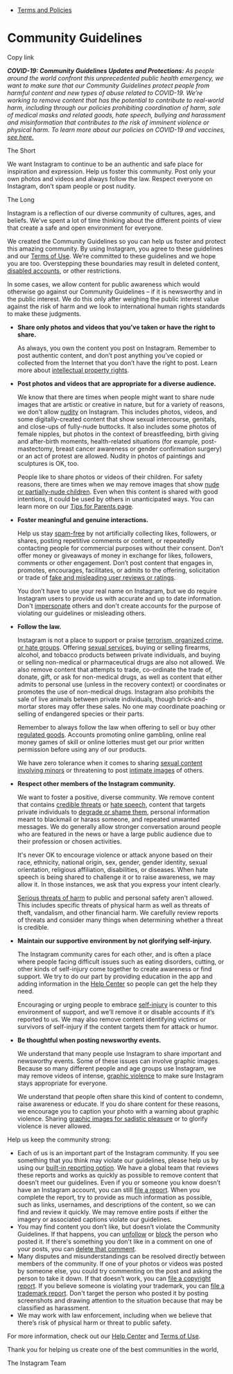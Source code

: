 *   [Terms and Policies](https://help.instagram.com/1417489251945243/?helpref=breadcrumb)

Community Guidelines
====================

Copy link

_**COVID-19: Community Guidelines Updates and Protections:** As people around the world confront this unprecedented public health emergency, we want to make sure that our Community Guidelines protect people from harmful content and new types of abuse related to COVID-19. We’re working to remove content that has the potential to contribute to real-world harm, including through our policies prohibiting coordination of harm, sale of medical masks and related goods, hate speech, bullying and harassment and misinformation that contributes to the risk of imminent violence or physical harm. To learn more about our policies on COVID-19 and vaccines, [see here.](https://help.instagram.com/697825587576762?helpref=faq_content)_

The Short

We want Instagram to continue to be an authentic and safe place for inspiration and expression. Help us foster this community. Post only your own photos and videos and always follow the law. Respect everyone on Instagram, don’t spam people or post nudity.

The Long

Instagram is a reflection of our diverse community of cultures, ages, and beliefs. We’ve spent a lot of time thinking about the different points of view that create a safe and open environment for everyone.

We created the Community Guidelines so you can help us foster and protect this amazing community. By using Instagram, you agree to these guidelines and our [Terms of Use](https://www.instagram.com/legal/terms). We’re committed to these guidelines and we hope you are too. Overstepping these boundaries may result in deleted content, [disabled accounts](https://help.instagram.com/366993040048856?helpref=faq_content), or other restrictions.

In some cases, we allow content for public awareness which would otherwise go against our Community Guidelines – if it is newsworthy and in the public interest. We do this only after weighing the public interest value against the risk of harm and we look to international human rights standards to make these judgments.

*   **Share only photos and videos that you’ve taken or have the right to share.**
    
    As always, you own the content you post on Instagram. Remember to post authentic content, and don’t post anything you’ve copied or collected from the Internet that you don’t have the right to post. Learn more about [intellectual property rights](https://help.instagram.com/126382350847838?helpref=faq_content).
    
*   **Post photos and videos that are appropriate for a diverse audience.**
    
    We know that there are times when people might want to share nude images that are artistic or creative in nature, but for a variety of reasons, we don’t allow [nudity](https://l.instagram.com/?u=https%3A%2F%2Fwww.facebook.com%2Fcommunitystandards%2Fadult_nudity_sexual_activity&e=AT2kpTmcb10E1Tf6skJ8bf5YjndOLFzLUm55cCxmCaDrFEWj0kG6cjOCk3O7KDCznp_buYBsphyVddzGEyCjuJXRm2B0scjiVNFidnAtMiSevZqWOYeJGadSUuGPT0jlsXAZMWoHP9ogh2aGOSVOObvDu1BUWIlkJqzNBQ) on Instagram. This includes photos, videos, and some digitally-created content that show sexual intercourse, genitals, and close-ups of fully-nude buttocks. It also includes some photos of female nipples, but photos in the context of breastfeeding, birth giving and after-birth moments, health-related situations (for example, post-mastectomy, breast cancer awareness or gender confirmation surgery) or an act of protest are allowed. Nudity in photos of paintings and sculptures is OK, too.
    
    People like to share photos or videos of their children. For safety reasons, there are times when we may remove images that show [nude or partially-nude children](https://l.instagram.com/?u=https%3A%2F%2Fwww.facebook.com%2Fcommunitystandards%2Fchild_nudity_sexual_exploitation&e=AT2kpTmcb10E1Tf6skJ8bf5YjndOLFzLUm55cCxmCaDrFEWj0kG6cjOCk3O7KDCznp_buYBsphyVddzGEyCjuJXRm2B0scjiVNFidnAtMiSevZqWOYeJGadSUuGPT0jlsXAZMWoHP9ogh2aGOSVOObvDu1BUWIlkJqzNBQ). Even when this content is shared with good intentions, it could be used by others in unanticipated ways. You can learn more on our [Tips for Parents page](https://help.instagram.com/154475974694511/?helpref=faq_content).
    
*   **Foster meaningful and genuine interactions.**
    
    Help us stay [spam-free](https://l.instagram.com/?u=https%3A%2F%2Fwww.facebook.com%2Fcommunitystandards%2Fspam&e=AT2kpTmcb10E1Tf6skJ8bf5YjndOLFzLUm55cCxmCaDrFEWj0kG6cjOCk3O7KDCznp_buYBsphyVddzGEyCjuJXRm2B0scjiVNFidnAtMiSevZqWOYeJGadSUuGPT0jlsXAZMWoHP9ogh2aGOSVOObvDu1BUWIlkJqzNBQ) by not artificially collecting likes, followers, or shares, posting repetitive comments or content, or repeatedly contacting people for commercial purposes without their consent. Don’t offer money or giveaways of money in exchange for likes, followers, comments or other engagement. Don’t post content that engages in, promotes, encourages, facilitates, or admits to the offering, solicitation or trade of [fake and misleading user reviews or ratings](https://l.instagram.com/?u=https%3A%2F%2Fwww.facebook.com%2Fcommunitystandards%2Ffraud_deception&e=AT2kpTmcb10E1Tf6skJ8bf5YjndOLFzLUm55cCxmCaDrFEWj0kG6cjOCk3O7KDCznp_buYBsphyVddzGEyCjuJXRm2B0scjiVNFidnAtMiSevZqWOYeJGadSUuGPT0jlsXAZMWoHP9ogh2aGOSVOObvDu1BUWIlkJqzNBQ).
    
    You don’t have to use your real name on Instagram, but we do require Instagram users to provide us with accurate and up to date information. Don't [impersonate](https://l.instagram.com/?u=https%3A%2F%2Fwww.facebook.com%2Fcommunitystandards%2Fmisrepresentation&e=AT2kpTmcb10E1Tf6skJ8bf5YjndOLFzLUm55cCxmCaDrFEWj0kG6cjOCk3O7KDCznp_buYBsphyVddzGEyCjuJXRm2B0scjiVNFidnAtMiSevZqWOYeJGadSUuGPT0jlsXAZMWoHP9ogh2aGOSVOObvDu1BUWIlkJqzNBQ) others and don't create accounts for the purpose of violating our guidelines or misleading others.
    
*   **Follow the law.**
    
    Instagram is not a place to support or praise [terrorism, organized crime, or hate groups](https://l.instagram.com/?u=https%3A%2F%2Fwww.facebook.com%2Fcommunitystandards%2Fdangerous_individuals_organizations&e=AT2kpTmcb10E1Tf6skJ8bf5YjndOLFzLUm55cCxmCaDrFEWj0kG6cjOCk3O7KDCznp_buYBsphyVddzGEyCjuJXRm2B0scjiVNFidnAtMiSevZqWOYeJGadSUuGPT0jlsXAZMWoHP9ogh2aGOSVOObvDu1BUWIlkJqzNBQ). Offering [sexual services](https://l.instagram.com/?u=https%3A%2F%2Fwww.facebook.com%2Fcommunitystandards%2Fsexual_solicitation&e=AT2kpTmcb10E1Tf6skJ8bf5YjndOLFzLUm55cCxmCaDrFEWj0kG6cjOCk3O7KDCznp_buYBsphyVddzGEyCjuJXRm2B0scjiVNFidnAtMiSevZqWOYeJGadSUuGPT0jlsXAZMWoHP9ogh2aGOSVOObvDu1BUWIlkJqzNBQ), buying or selling firearms, alcohol, and tobacco products between private individuals, and buying or selling non-medical or pharmaceutical drugs are also not allowed. We also remove content that attempts to trade, co-ordinate the trade of, donate, gift, or ask for non-medical drugs, as well as content that either admits to personal use (unless in the recovery context) or coordinates or promotes the use of non-medical drugs. Instagram also prohibits the sale of live animals between private individuals, though brick-and-mortar stores may offer these sales. No one may coordinate poaching or selling of endangered species or their parts.
    
    Remember to always follow the law when offering to sell or buy other [regulated goods](https://l.instagram.com/?u=https%3A%2F%2Fwww.facebook.com%2Fcommunitystandards%2Fregulated_goods&e=AT2kpTmcb10E1Tf6skJ8bf5YjndOLFzLUm55cCxmCaDrFEWj0kG6cjOCk3O7KDCznp_buYBsphyVddzGEyCjuJXRm2B0scjiVNFidnAtMiSevZqWOYeJGadSUuGPT0jlsXAZMWoHP9ogh2aGOSVOObvDu1BUWIlkJqzNBQ). Accounts promoting online gambling, online real money games of skill or online lotteries must get our prior written permission before using any of our products.
    
    We have zero tolerance when it comes to sharing [sexual content involving minors](https://l.instagram.com/?u=https%3A%2F%2Fwww.facebook.com%2Fcommunitystandards%2Fchild_nudity_sexual_exploitation&e=AT2kpTmcb10E1Tf6skJ8bf5YjndOLFzLUm55cCxmCaDrFEWj0kG6cjOCk3O7KDCznp_buYBsphyVddzGEyCjuJXRm2B0scjiVNFidnAtMiSevZqWOYeJGadSUuGPT0jlsXAZMWoHP9ogh2aGOSVOObvDu1BUWIlkJqzNBQ) or threatening to post [intimate images](https://l.instagram.com/?u=https%3A%2F%2Fwww.facebook.com%2Fcommunitystandards%2Fsexual_exploitation_adults&e=AT2kpTmcb10E1Tf6skJ8bf5YjndOLFzLUm55cCxmCaDrFEWj0kG6cjOCk3O7KDCznp_buYBsphyVddzGEyCjuJXRm2B0scjiVNFidnAtMiSevZqWOYeJGadSUuGPT0jlsXAZMWoHP9ogh2aGOSVOObvDu1BUWIlkJqzNBQ) of others.
    
*   **Respect other members of the Instagram community.**
    
    We want to foster a positive, diverse community. We remove content that contains [credible threats](https://l.instagram.com/?u=https%3A%2F%2Fwww.facebook.com%2Fcommunitystandards%2Fcredible_violence&e=AT2kpTmcb10E1Tf6skJ8bf5YjndOLFzLUm55cCxmCaDrFEWj0kG6cjOCk3O7KDCznp_buYBsphyVddzGEyCjuJXRm2B0scjiVNFidnAtMiSevZqWOYeJGadSUuGPT0jlsXAZMWoHP9ogh2aGOSVOObvDu1BUWIlkJqzNBQ) or [hate speech](https://l.instagram.com/?u=https%3A%2F%2Fwww.facebook.com%2Fcommunitystandards%2Fhate_speech&e=AT2kpTmcb10E1Tf6skJ8bf5YjndOLFzLUm55cCxmCaDrFEWj0kG6cjOCk3O7KDCznp_buYBsphyVddzGEyCjuJXRm2B0scjiVNFidnAtMiSevZqWOYeJGadSUuGPT0jlsXAZMWoHP9ogh2aGOSVOObvDu1BUWIlkJqzNBQ), content that targets private individuals to [degrade or shame them](https://l.instagram.com/?u=https%3A%2F%2Fwww.facebook.com%2Fcommunitystandards%2Fbullying&e=AT2kpTmcb10E1Tf6skJ8bf5YjndOLFzLUm55cCxmCaDrFEWj0kG6cjOCk3O7KDCznp_buYBsphyVddzGEyCjuJXRm2B0scjiVNFidnAtMiSevZqWOYeJGadSUuGPT0jlsXAZMWoHP9ogh2aGOSVOObvDu1BUWIlkJqzNBQ), personal information meant to blackmail or harass someone, and repeated unwanted messages. We do generally allow stronger conversation around people who are featured in the news or have a large public audience due to their profession or chosen activities.
    
    It's never OK to encourage violence or attack anyone based on their race, ethnicity, national origin, sex, gender, gender identity, sexual orientation, religious affiliation, disabilities, or diseases. When hate speech is being shared to challenge it or to raise awareness, we may allow it. In those instances, we ask that you express your intent clearly.
    
    [Serious threats of harm](https://l.instagram.com/?u=https%3A%2F%2Fwww.facebook.com%2Fcommunitystandards%2Fcredible_violence&e=AT2kpTmcb10E1Tf6skJ8bf5YjndOLFzLUm55cCxmCaDrFEWj0kG6cjOCk3O7KDCznp_buYBsphyVddzGEyCjuJXRm2B0scjiVNFidnAtMiSevZqWOYeJGadSUuGPT0jlsXAZMWoHP9ogh2aGOSVOObvDu1BUWIlkJqzNBQ) to public and personal safety aren't allowed. This includes specific threats of physical harm as well as threats of theft, vandalism, and other financial harm. We carefully review reports of threats and consider many things when determining whether a threat is credible.
    
*   **Maintain our supportive environment by not glorifying self-injury.**
    
    The Instagram community cares for each other, and is often a place where people facing difficult issues such as eating disorders, cutting, or other kinds of self-injury come together to create awareness or find support. We try to do our part by providing education in the app and adding information in the [Help Center](https://help.instagram.com/) so people can get the help they need.
    
    Encouraging or urging people to embrace [self-injury](https://l.instagram.com/?u=https%3A%2F%2Fwww.facebook.com%2Fcommunitystandards%2Fsuicide_self_injury_violence&e=AT2kpTmcb10E1Tf6skJ8bf5YjndOLFzLUm55cCxmCaDrFEWj0kG6cjOCk3O7KDCznp_buYBsphyVddzGEyCjuJXRm2B0scjiVNFidnAtMiSevZqWOYeJGadSUuGPT0jlsXAZMWoHP9ogh2aGOSVOObvDu1BUWIlkJqzNBQ) is counter to this environment of support, and we’ll remove it or disable accounts if it’s reported to us. We may also remove content identifying victims or survivors of self-injury if the content targets them for attack or humor.
    
*   **Be thoughtful when posting newsworthy events.**
    
    We understand that many people use Instagram to share important and newsworthy events. Some of these issues can involve graphic images. Because so many different people and age groups use Instagram, we may remove videos of intense, [graphic violence](https://l.instagram.com/?u=https%3A%2F%2Fwww.facebook.com%2Fcommunitystandards%2Fgraphic_violence&e=AT2kpTmcb10E1Tf6skJ8bf5YjndOLFzLUm55cCxmCaDrFEWj0kG6cjOCk3O7KDCznp_buYBsphyVddzGEyCjuJXRm2B0scjiVNFidnAtMiSevZqWOYeJGadSUuGPT0jlsXAZMWoHP9ogh2aGOSVOObvDu1BUWIlkJqzNBQ) to make sure Instagram stays appropriate for everyone.
    
    We understand that people often share this kind of content to condemn, raise awareness or educate. If you do share content for these reasons, we encourage you to caption your photo with a warning about graphic violence. Sharing [graphic images for sadistic pleasure](https://l.instagram.com/?u=https%3A%2F%2Fwww.facebook.com%2Fcommunitystandards%2Fcruel_insensitive&e=AT2kpTmcb10E1Tf6skJ8bf5YjndOLFzLUm55cCxmCaDrFEWj0kG6cjOCk3O7KDCznp_buYBsphyVddzGEyCjuJXRm2B0scjiVNFidnAtMiSevZqWOYeJGadSUuGPT0jlsXAZMWoHP9ogh2aGOSVOObvDu1BUWIlkJqzNBQ) or to glorify violence is never allowed.
    

Help us keep the community strong:

*   Each of us is an important part of the Instagram community. If you see something that you think may violate our guidelines, please help us by using our [built-in reporting option](https://help.instagram.com/165828726894770?helpref=faq_content). We have a global team that reviews these reports and works as quickly as possible to remove content that doesn’t meet our guidelines. Even if you or someone you know doesn’t have an Instagram account, you can still [file a report](https://help.instagram.com/contact/383679321740945). When you complete the report, try to provide as much information as possible, such as links, usernames, and descriptions of the content, so we can find and review it quickly. We may remove entire posts if either the imagery or associated captions violate our guidelines.
*   You may find content you don’t like, but doesn’t violate the Community Guidelines. If that happens, you can [unfollow](https://help.instagram.com/286340048138725?helpref=faq_content) or [block](https://help.instagram.com/426700567389543/?helpref=faq_content) the person who posted it. If there's something you don't like in a comment on one of your posts, you can [delete that comment](https://help.instagram.com/289098941190483?helpref=faq_content).
*   Many disputes and misunderstandings can be resolved directly between members of the community. If one of your photos or videos was posted by someone else, you could try commenting on the post and asking the person to take it down. If that doesn’t work, you can [file a copyright report](https://help.instagram.com/126382350847838?helpref=faq_content). If you believe someone is violating your trademark, you can [file a trademark report](https://help.instagram.com/222826637847963?helpref=faq_content). Don't target the person who posted it by posting screenshots and drawing attention to the situation because that may be classified as harassment.
*   We may work with law enforcement, including when we believe that there’s risk of physical harm or threat to public safety.

For more information, check out our [Help Center](https://help.instagram.com/) and [Terms of Use](https://l.instagram.com/?u=http%3A%2F%2Finstagram.com%2Flegal%2Fterms%2F%23&e=AT2kpTmcb10E1Tf6skJ8bf5YjndOLFzLUm55cCxmCaDrFEWj0kG6cjOCk3O7KDCznp_buYBsphyVddzGEyCjuJXRm2B0scjiVNFidnAtMiSevZqWOYeJGadSUuGPT0jlsXAZMWoHP9ogh2aGOSVOObvDu1BUWIlkJqzNBQ).

Thank you for helping us create one of the best communities in the world,

The Instagram Team